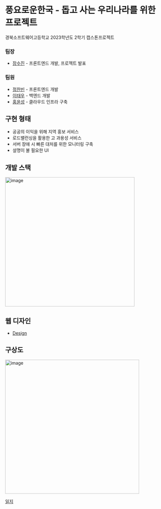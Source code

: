 # 풍요로운한국 - 돕고 사는 우리나라를 위한 프로젝트
경북소프트웨어고등학교 2023학년도 2학기 캡스톤프로젝트

### 팀장
  * [장수진](https://github.com/jsj08113) - 프론트엔드 개발, 프로젝트 발표

### 팀원
  * [정찬빈](https://github.com/icerice06) - 프론트엔드 개발
  * [이태우](https://github.com/taiyu0209) - 백엔드 개발
  * [홍윤성](https://github.com/fuzzy0260) - 클라우드 인프라 구축

## 구현 형태
* 공공의 이익을 위해 지역 홍보 서비스
* 로드밸런싱을 활용한 고 과용성 서비스
* 서버 장애 시 빠른 대처를 위한 모니터링 구축
* 설명이 불 필요한 UI

## 개발 스택
<img width="416" alt="image" src="https://github.com/gbswCloudBread/RichKorea/assets/117147980/ac25a2eb-1397-428d-8bed-e7a529deee6a">

## 웹 디자인
* [Design](https://github.com/gbswCloudBread/RichKorea/tree/main/Design)

## 구상도
<img width="431" alt="image" src="https://github.com/gbswCloudBread/RichKorea/assets/117147980/edc5522e-c8cd-4f53-a8f8-1e95bd3b9b0e">

[일지](https://github.com/gbswCloudBread/RichKorea/tree/main/docs)
